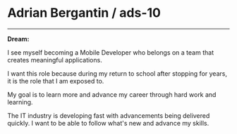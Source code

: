 # Adrian Bergantin / ads-10

---

**Dream:**

I see myself becoming a Mobile Developer who belongs on a team that creates meaningful applications.

I want this role because during my return to school after stopping for years, it is the role that I am exposed to.

My goal is to learn more and advance my career through hard work and learning.

The IT industry is developing fast with advancements being delivered quickly. I want to be able to follow what's new and advance my skills.
